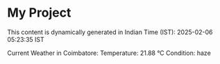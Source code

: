 # My Project

This content is dynamically generated in Indian Time (IST): 2025-02-06 05:23:35 IST


Current Weather in Coimbatore:
Temperature: 21.88 °C
Condition: haze
